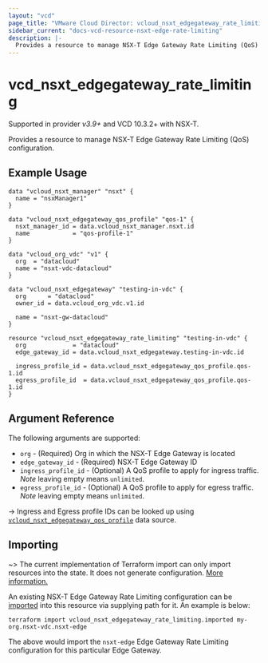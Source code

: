 ```yaml
---
layout: "vcd"
page_title: "VMware Cloud Director: vcloud_nsxt_edgegateway_rate_limiting"
sidebar_current: "docs-vcd-resource-nsxt-edge-rate-limiting"
description: |-
  Provides a resource to manage NSX-T Edge Gateway Rate Limiting (QoS) configuration.
---
```


# vcd\_nsxt\_edgegateway\_rate\_limiting

Supported in provider *v3.9+* and VCD 10.3.2+ with NSX-T.

Provides a resource to manage NSX-T Edge Gateway Rate Limiting (QoS) configuration.

## Example Usage

```hcl
data "vcloud_nsxt_manager" "nsxt" {
  name = "nsxManager1"
}

data "vcloud_nsxt_edgegateway_qos_profile" "qos-1" {
  nsxt_manager_id = data.vcloud_nsxt_manager.nsxt.id
  name            = "qos-profile-1"
}

data "vcloud_org_vdc" "v1" {
  org  = "datacloud"
  name = "nsxt-vdc-datacloud"
}

data "vcloud_nsxt_edgegateway" "testing-in-vdc" {
  org      = "datacloud"
  owner_id = data.vcloud_org_vdc.v1.id

  name = "nsxt-gw-datacloud"
}

resource "vcloud_nsxt_edgegateway_rate_limiting" "testing-in-vdc" {
  org             = "datacloud"
  edge_gateway_id = data.vcloud_nsxt_edgegateway.testing-in-vdc.id

  ingress_profile_id = data.vcloud_nsxt_edgegateway_qos_profile.qos-1.id
  egress_profile_id  = data.vcloud_nsxt_edgegateway_qos_profile.qos-1.id
}
```

## Argument Reference

The following arguments are supported:

* `org` - (Required) Org in which the NSX-T Edge Gateway is located
* `edge_gateway_id` - (Required) NSX-T Edge Gateway ID
* `ingress_profile_id` - (Optional) A QoS profile to apply for ingress traffic. *Note* leaving empty
  means `unlimited`.
* `egress_profile_id` - (Optional) A QoS profile to apply for egress traffic. *Note* leaving empty
  means `unlimited`.

-> Ingress and Egress profile IDs can be looked up using
  [`vcloud_nsxt_edgegateway_qos_profile`](/providers/vmware/vcd/latest/docs/resources/nsxt_edgegateway_qos_profile)
  data source. 

## Importing

~> The current implementation of Terraform import can only import resources into the state.
It does not generate configuration. [More information.](https://www.terraform.io/docs/import/)

An existing NSX-T Edge Gateway Rate Limiting configuration can be [imported][docs-import] into this
resource via supplying path for it. An example is below:

[docs-import]: https://www.terraform.io/docs/import/

```
terraform import vcloud_nsxt_edgegateway_rate_limiting.imported my-org.nsxt-vdc.nsxt-edge
```

The above would import the `nsxt-edge` Edge Gateway Rate Limiting configuration for this particular
Edge Gateway.
